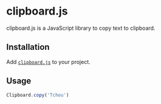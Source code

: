 # clipboard.js

clipboard.js is a JavaScript library to copy text to clipboard.

## Installation

Add [`clipboard.js`](scripts/clipboard.js) to your project.

## Usage

``` javascript
Clipboard.copy('Tchou')
```
